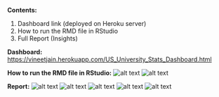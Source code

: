 **Contents:**
1. Dashboard link (deployed on Heroku server)
2. How to run the RMD file in RStudio
3. Full Report (Insights)


**Dashboard:**
https://vineetjain.herokuapp.com/US_University_Stats_Dashboard.html

**How to run the RMD file in RStudio:**
![alt text](https://github.com/vinejain/r-flexdashboard-data-viz/blob/master/how-to-run/1.png?raw=true)
![alt text](https://github.com/vinejain/r-flexdashboard-data-viz/blob/master/how-to-run/2.png?raw=true)

**Report:**
![alt text](https://github.com/vinejain/r-flexdashboard-data-viz/blob/master/report/1.jpg?raw=true)
![alt text](https://github.com/vinejain/r-flexdashboard-data-viz/blob/master/report/2.jpg?raw=true)
![alt text](https://github.com/vinejain/r-flexdashboard-data-viz/blob/master/report/3.jpg?raw=true)
![alt text](https://github.com/vinejain/r-flexdashboard-data-viz/blob/master/report/4.jpg?raw=true)
![alt text](https://github.com/vinejain/r-flexdashboard-data-viz/blob/master/report/5.jpg?raw=true)
